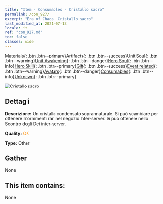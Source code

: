 ```yaml
---
title: "Item - Consumables - Cristallo sacro"
permalink: /con_927/
excerpt: "Era of Chaos  Cristallo sacro"
last_modified_at: 2021-07-13
locale: it
ref: "con_927.md"
toc: false
classes: wide
---
```

 [Materials](/ItemsIT/){: .btn .btn--primary}[Artifacts](/ItemsIT/Artifacts/){: .btn .btn--success}[Unit Soul](/ItemsIT/UnitSoul/){: .btn .btn--warning}[Unit Awakening](/ItemsIT/UnitAwakening/){: .btn .btn--danger}[Hero Soul](/ItemsIT/HeroSoul/){: .btn .btn--info}[Hero Skill](/ItemsIT/HeroSkill/){: .btn .btn--primary}[Gift](/ItemsIT/Gift/){: .btn .btn--success}[Event related](/ItemsIT/Events/){: .btn .btn--warning}[Avatars](/ItemsIT/Avatars/){: .btn .btn--danger}[Consumables](/ItemsIT/Consumables/){: .btn .btn--info}[Unknown](/ItemsIT/Unknown/){: .btn .btn--primary}

 ![Cristallo sacro](/images/t/i_godStone.png)

## Dettagli
 **Descrizione:** Un cristallo condensato soprannaturale. Si può scambiare per ottenere rifornimenti rari nel negozio Inter-server. Si può ottenere nello Scontro degli Dei inter-server.

 **Quality:** <span style="color: #FF8C00">OK</span>

 **Type:** Other

## Gather

  None

## This item contains:

  None

